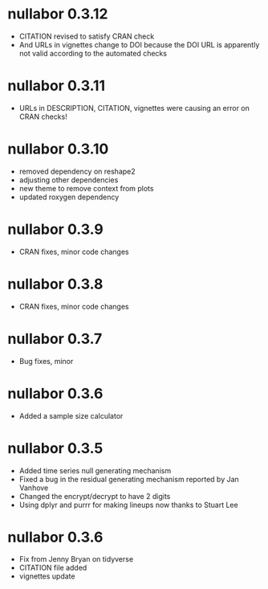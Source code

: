 # nullabor 0.3.12

- CITATION revised to satisfy CRAN check
- And URLs in vignettes change to DOI because the DOI URL is apparently not valid according to the automated checks

# nullabor 0.3.11

- URLs in DESCRIPTION, CITATION, vignettes were causing an error on CRAN checks!

# nullabor 0.3.10

- removed dependency on reshape2
- adjusting other dependencies
- new theme to remove context from plots
- updated roxygen dependency

# nullabor 0.3.9

- CRAN fixes, minor code changes

# nullabor 0.3.8

- CRAN fixes, minor code changes

# nullabor 0.3.7

- Bug fixes, minor

# nullabor 0.3.6

- Added a sample size calculator

# nullabor 0.3.5

- Added time series null generating mechanism
- Fixed a bug in the residual generating mechanism reported by Jan Vanhove
- Changed the encrypt/decrypt to have 2 digits
- Using dplyr and purrr for making lineups now thanks to Stuart Lee

# nullabor 0.3.6

- Fix from Jenny Bryan on tidyverse
- CITATION file added
- vignettes update
